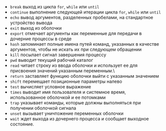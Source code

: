- `break` выход из цикла `for`, `while` или `until`  
- `continue` выполнение следующей итерации цикла `for`, `while` или `until`  
- `echo` вывод аргументов, разделенных пробелами, на стандартное устройство вывода  
- `exit` выход из оболочки  
- `export` отмечает аргументы как переменные для передачи в дочерние процессы в среде  
- `hash` запоминает полные имена путей команд, указанных в качестве аргументов, чтобы не искать их при следующем обращении  
- `kill` посылает сигнал завершения процессу  
- `pwd` выводит текущий рабочий каталог  
- `read` читает строку из ввода оболочки и использует ее для присвоения значений указанным переменным.\  
- `return` заставляет функцию оболочки выйти с указанным значением  
- `shift` перемещает позиционные параметры налево  
- `test` вычисляет условное выражение  
- `times` выводит имя пользователя и системное время, использованное оболочкой и ее потомками  
- `trap` указывает команды, которые должны выполняться при получении оболочкой сигнала  
- `unset` вызывает уничтожение переменных оболочки  
- `wait` ждет выхода из дочернего процесса и сообщает выходное состояние.

